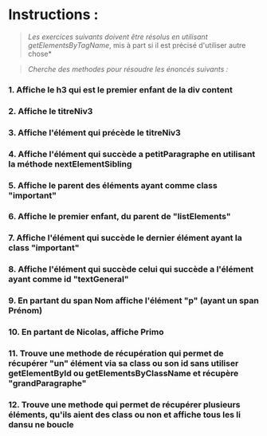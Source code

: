 # Instructions :
>*Les exercices suivants doivent être résolus en utilisant getElementsByTagName*, mis à part si il est précisé d'utiliser autre chose*

>*Cherche des methodes pour résoudre les énoncés suivants :*

### 1. Affiche le h3 qui est le premier enfant de la div content
### 2. Affiche le titreNiv3
### 3. Affiche l'élément qui précède le titreNiv3
### 4. Affiche l'élément qui succède a petitParagraphe en utilisant la méthode nextElementSibling
### 5. Affiche le parent des éléments ayant comme class "important" 
### 6. Affiche le premier enfant, du parent de "listElements"
### 7. Affiche l'élément qui succède le dernier élément ayant la class "important"
### 8. Affiche l'élément qui succède celui qui succède a l'élément ayant comme id "textGeneral" 
### 9. En partant du span Nom affiche l'élément "p" (ayant un span Prénom)
### 10. En partant de Nicolas, affiche Primo
### 11. Trouve une methode de récupération qui permet de récupérer "un" élément via sa class ou son id sans utiliser getElementById ou getElementsByClassName et récupère "grandParagraphe"
### 12. Trouve une methode qui permet de récupérer plusieurs éléments, qu'ils aient des class ou non et affiche tous les li dansu ne boucle


